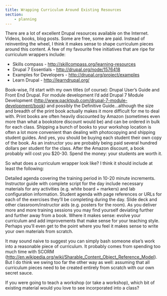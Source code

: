 ```yaml
---
title: Wrapping Curriculum Around Existing Resources
section:
    - planning
---
```


There are a lot of excellent Drupal resources available on the Internet. Videos, books, blog posts. Some are free, some are paid. Instead of reinventing the wheel, I think it makes sense to shape curriculum pieces around this content. A few of my favourite free initiatives that are ripe for curriculum wrappers include:

- Skills compass - http://skillcompass.org/learning-resources
- Drupal 7 Essentials - http://drupal.org/node/1576418
- Examples for Developers - http://drupal.org/project/examples
- Learn Drupal - http://learndrupal.org/

Book-wise, I’d start with my own titles (of course): Drupal User’s Guide and Front End Drupal. For module development I’d add Drupal 7 Module Development (http://www.packtpub.com/drupal-7-module-development/book) and possibly the Definitive Guide…although the size and breadth of the print book actually makes it more difficult for me to deal with. Print books are often heavily discounted by Amazon (sometimes even more than what a bookstore discount would be) and can be ordered in bulk for each class. Shipping a bunch of books to your workshop location is often a lot more convenient than dealing with photocopying and shipping student guides. And yes, you should be buying each student their own copy of the book. As an instructor you are probably being paid several hundred dollars per student for the class. After the Amazon discount, a book probably will cost you $20-30. Spend the money: your students are worth it.

So what does a curriculum wrapper look like? I think it should include at least the following:

Detailed agenda covering the training period in 10-20 minute increments.
Instructor guide with complete script for the day include necessary materials for any activities (e.g. white board + markers) and lab configuration information.
Student agenda with page references or URLs for each of the exercises they’ll be completing during the day.
Slide deck and other classroom/instructor aids (e.g. posters for the room).
As you deliver more and more training sessions you may find yourself deviating further and further away from a book. Where it makes sense: evolve your curriculum and add improvements that make sense for your teaching style. Perhaps you’ll even get to the point where you feel it makes sense to write your own materials from scratch.

It may sound naive to suggest you can simply bash someone else’s work into a reasonable piece of curriculum. It probably comes from spending too much time with SCORM (http://en.wikipedia.org/wiki/Sharable_Content_Object_Reference_Model). But I do think we swing too far the other way as well: assuming that all curriculum pieces need to be created entirely from scratch with our own secret sauce.

If you were going to teach a workshop (or take a workshop), which bit of existing material would you love to see incorporated into a class?
